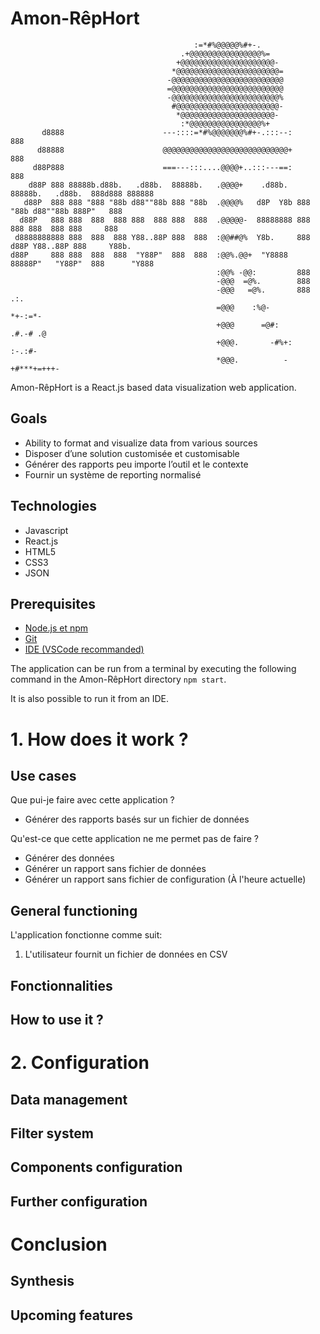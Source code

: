 # Amon-RêpHort

```
                                         :=*#%@@@@@%#+-.
                                      .+@@@@@@@@@@@@@@@@%=
                                     +@@@@@@@@@@@@@@@@@@@@@-
                                    *@@@@@@@@@@@@@@@@@@@@@@@=
                                   -@@@@@@@@@@@@@@@@@@@@@@@@@
                                   =@@@@@@@@@@@@@@@@@@@@@@@@@
                                   -@@@@@@@@@@@@@@@@@@@@@@@@%
                                    #@@@@@@@@@@@@@@@@@@@@@@@-
                                     *@@@@@@@@@@@@@@@@@@@@@-
                                      :*@@@@@@@@@@@@@@@@%+
       d8888                      ---::::=*#%@@@@@@@%#+-.:::--:                           888    
      d88888                      @@@@@@@@@@@@@@@@@@@@@@@@@@@@+                           888    
     d88P888                      ===---:::....@@@@+..:::---==:                           888    
    d88P 888 88888b.d88b.   .d88b.  88888b.   .@@@@+    .d88b.  88888b.   .d88b.  888d888 888888 
   d88P  888 888 "888 "88b d88""88b 888 "88b  .@@@@%   d8P  Y8b 888 "88b d88""88b 888P"   888    
  d88P   888 888  888  888 888  888 888  888  .@@@@@-  88888888 888  888 888  888 888     888    
 d8888888888 888  888  888 Y88..88P 888  888  :@@##@%  Y8b.     888 d88P Y88..88P 888     Y88b.  
d88P     888 888  888  888  "Y88P"  888  888  :@@%.@@+  "Y8888  88888P"   "Y88P"  888      "Y888 
                                              :@@% -@@:         888                              
                                              -@@@  =@%.        888
                                              -@@@   =@%.       888   .:.
                                              =@@@    :%@-          *+-:=*- 
                                              +@@@      =@#:       .#.-# .@
                                              +@@@.       -#%+:      :-.:#-
                                              *@@@.          -+#***+=+++-

```

Amon-RêpHort is a React.js based data visualization web application.

## Goals
- Ability to format and visualize data from various sources
- Disposer d’une solution customisée et customisable
- Générer des rapports peu importe l’outil et le contexte
- Fournir un système de reporting normalisé

## Technologies
- Javascript
- React.js
- HTML5
- CSS3
- JSON

## Prerequisites
- [Node.js et npm](https://nodejs.org/en/)
- [Git](https://git-scm.com/)
- [IDE (VSCode recommanded)](https://code.visualstudio.com/)

The application can be run from a terminal by executing the following command in the Amon-RêpHort directory
`npm start`.

It is also possible to run it from an IDE.


# 1. How does it work ?
## Use cases
Que pui-je faire avec cette application ?
- Générer des rapports basés sur un fichier de données

Qu'est-ce que cette application ne me permet pas de faire ?
- Générer des données
- Générer un rapport sans fichier de données
- Générer un rapport sans fichier de configuration (À l'heure actuelle)

## General functioning
L'application fonctionne comme suit:
1. L'utilisateur fournit un fichier de données en CSV
## Fonctionnalities
## How to use it ?

# 2. Configuration
## Data management
## Filter system
## Components configuration
## Further configuration

# Conclusion
## Synthesis
## Upcoming features
